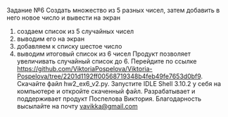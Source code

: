 Задание №6
Создать множество из 5 разных чисел, затем добавить в него новое число и вывести на экран
1)	создаем список из 5 случайных чисел 
2)	выводим его на экран
3)	добавляем к списку шестое число
4)	выводим итоговый список из 6 чисел
Продукт позволяет увеличивать случайный список до 6.
Перейдите по ссылке https://github.com/ViktoriaPospelova/Viktoria-Pospelova/tree/2201d1192ff00568719348b4feb49fe7653d0bf9.
Скачайте файл hw2_ex6_v2.py.
Запустите IDLE Shell 3.10.2 у себя на компьютере и откройте скаченный файл.
Разрабатывает и поддерживает продукт Поспелова Виктория.
Благодарность высылайте на почту vavikka@gmail.com

